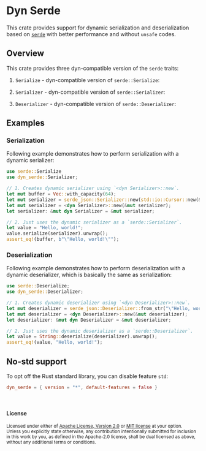 # Dyn Serde

This crate provides support for dynamic serialization and deserialization based on [`serde`] with better performance and without `unsafe` codes.

[`serde`]: https://serde.rs/

## Overview

This crate provides three dyn-compatible version of the `serde` traits:

1. `Serialize` - dyn-compatible version of `serde::Serialize`:

1. `Serializer` - dyn-compatible version of `serde::Serializer`:

1. `Deserializer` - dyn-compatible version of `serde::Deserializer`:

## Examples

### Serialization

Following example demonstrates how to perform serialization with a dynamic serializer:

```rust
use serde::Serialize
use dyn_serde::Serializer;

// 1. Creates dynamic serializer using `<dyn Serializer>::new`.
let mut buffer = Vec::with_capacity(64);
let mut serializer = serde_json::Serializer::new(std::io::Cursor::new(&mut buffer));
let mut serializer = <dyn Serializer>::new(&mut serializer);
let serializer: &mut dyn Serializer = &mut serializer;

// 2. Just uses the dynamic serializer as a `serde::Serializer`.
let value = "Hello, world!";
value.serialize(serializer).unwrap();
assert_eq!(buffer, b"\"Hello, world!\"");
```

### Deserialization

Following example demonstrates how to perform deserialization with a dynamic deserializer, which is basically the same as serialization:

```rust
use serde::Deserialize;
use dyn_serde::Deserializer;

// 1. Creates dynamic deserializer using `<dyn Deserializer>::new`.
let mut deserializer = serde_json::Deserializer::from_str("\"Hello, world!\"");
let mut deserializer = <dyn Deserializer>::new(&mut deserializer);
let deserializer: &mut dyn Deserializer = &mut deserializer;

// 2. Just uses the dynamic deserializer as a `serde::Deserializer`.
let value = String::deserialize(deserializer).unwrap();
assert_eq!(value, "Hello, world!");
```

## No-std support

To opt off the Rust standard library, you can disable feature `std`:

```toml
dyn_serde = { version = "*", default-features = false }
```

<br>

#### License

<sup>
Licensed under either of <a href="LICENSE-APACHE">Apache License, Version 2.0</a> or <a href="LICENSE-MIT">MIT license</a> at your option.
</sup>

<br>

<sub>
Unless you explicitly state otherwise, any contribution intentionally submitted for inclusion in this work by you, as defined in the Apache-2.0 license, shall be dual licensed as above, without any additional terms or conditions.
</sub>
